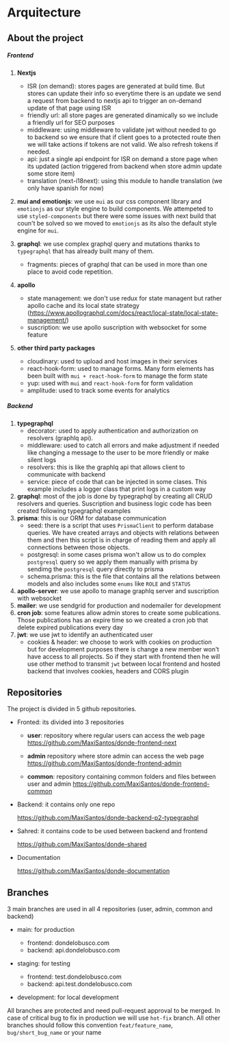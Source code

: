 # Arquitecture

## About the project

##### Frontend

1. **Nextjs**
   - ISR (on demand): stores pages are generated at build time. But stores can update their info so everytime there is an update we send a request from backend to nextjs api to trigger an on-demand update of that page using ISR
   - friendly url: all store pages are generated dinamically so we include a friendly url for SEO purposes
   - middleware: using middleware to validate jwt without needed to go to backend so we ensure that if client goes to a protected route then we will take actions if tokens are not valid. We also refresh tokens if needed.
   - api: just a single api endpoint for ISR on demand a store page when its updated (action triggered from backend when store admin update some store item)
   - translation (next-i18next): using this module to handle translation (we only have spanish for now)
2. **mui and emotionjs**: we use `mui` as our css component library and `emotionjs` as our style engine to build components. We attempeted to use `styled-components` but there were some issues with next build that coun't be solved so we moved to `emotionjs` as its also the default style engine for `mui`.
3. **graphql**: we use complex graphql query and mutations thanks to `typegraphql` that has already built many of them.

   - fragments: pieces of graphql that can be used in more than one place to avoid code repetition.

4. **apollo**
   - state management: we don't use redux for state managent but rather apollo cache and its local state strategy (https://www.apollographql.com/docs/react/local-state/local-state-management/)
   - suscription: we use apollo suscription with websocket for some feature
5. **other third party packages**
   - cloudinary: used to upload and host images in their services
   - react-hook-form: used to manage forms. Many form elements has been built with `mui + react-hook-form` to manage the form state
   - yup: used with `mui` and `react-hook-form` for form validation
   - amplitude: used to track some events for analytics

##### Backend

1. **typegraphql**
   - decorator: used to apply authentication and authorization on resolvers (graphlq api).
   - middleware: used to catch all errors and make adjustment if needed like changing a message to the user to be more friendly or make silent logs
   - resolvers: this is like the graphlq api that allows client to communicate with backend
   - service: piece of code that can be injected in some clases. This example includes a logger class that print logs in a custom way
2. **graphql**: most of the job is done by typegraphql by creating all CRUD resolvers and queries. Suscription and business logic code has been created following typegraphql examples
3. **prisma**: this is our ORM for database communication
   - seed: there is a script that uses `PrismaClient` to perform database queries. We have created arrays and objects with relations between them and then this script is in charge of reading them and apply all connections between those objects.
   - postgresql: in some cases prisma won't allow us to do complex `postgresql` query so we apply them manually with prisma by sendimg the `postgresql` query directly to prisma
   - schema.prisma: this is the file that contains all the relations between models and also includes some `enums` like `ROLE` and `STATUS`
4. **apollo-server**: we use apollo to manage graphlq server and suscription with websocket
5. **mailer**: we use sendgrid for production and nodemailer for development
6. **cron job**: some features allow admin stores to create some publications. Those publications has an expire time so we created a cron job that delete expired publications every day
7. **jwt**: we use jwt to identify an authenticated user
   - cookies & header: we choose to work with cookies on production but for development purposes there is change a new member won't have access to all projects. So if they start with frontend then he will use other method to transmit `jwt` between local frontend and hosted backend that involves cookies, headers and CORS plugin

## Repositories

The project is divided in 5 github repositories.

- Fronted: its divided into 3 repositories

  - **user**: repository where regular users can access the web page
    https://github.com/MaxiSantos/donde-frontend-next

  - **admin** repository where store admin can access the web page
    https://github.com/MaxiSantos/donde-frontend-admin

  - **common**: repository containing common folders and files between user and admin
    https://github.com/MaxiSantos/donde-frontend-common

- Backend: it contains only one repo

  https://github.com/MaxiSantos/donde-backend-p2-typegraphql

- Sahred: it contains code to be used between backend and frontend

  https://github.com/MaxiSantos/donde-shared

- Documentation

  https://github.com/MaxiSantos/donde-documentation

## Branches

3 main branches are used in all 4 repositories (user, admin, common and backend)

- main: for production

  - frontend: dondelobusco.com
  - backend: api.dondelobusco.com

- staging: for testing

  - frontend: test.dondelobusco.com
  - backend: api.test.dondelobusco.com

- development: for local development

All branches are protected and need pull-request approval to be merged. In case of critical bug to fix in production we will use `hot-fix` branch. All other branches should follow this convention `feat/feature_name`, `bug/short_bug_name` or your name
